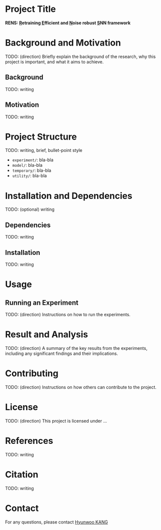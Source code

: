 # Project Title
**RENS: <ins>R</ins>etraining <ins>E</ins>fficient and <ins>N</ins>oise robust <ins>S</ins>NN framework**

# Background and Motivation
TODO: (direction) Briefly explain the background of the research, why this project is important, and what it aims to achieve.

## Background
TODO: writing

## Motivation
TODO: writing

# Project Structure
TODO: writing, brief, bullet-point style
- `experiment/`: bla-bla
- `model/`: bla-bla
- `temporary/`: bla-bla
- `utility/`: bla-bla

# Installation and Dependencies
TODO: (optional) writing 
## Dependencies
TODO: writing
## Installation
TODO: writing 

# Usage
## Running an Experiment
TODO: (direction) Instructions on how to run the experiments.

# Result and Analysis
TODO: (direction) A summary of the key results from the experiments, including any significant findings and their implications.

# Contributing
TODO: (direction) Instructions on how others can contribute to the project.

# License
TODO: (direction) This project is licensed under ...

# References
TODO: writing

# Citation
TODO: writing

# Contact
For any questions, please contact [Hyunwoo KANG](mailto:hw.kang@knu.ac.kr)
